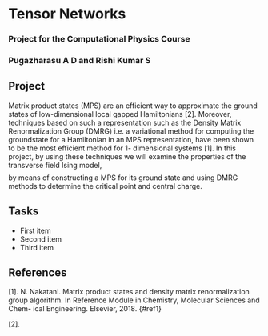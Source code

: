 # Tensor Networks
### Project for the Computational Physics Course
### Pugazharasu A D and Rishi Kumar S
## Project
Matrix product states (MPS) are an efficient way to approximate the ground states
of low-dimensional local gapped Hamiltonians [2]. Moreover, techniques based on
such a representation such as the Density Matrix Renormalization Group (DMRG)
i.e. a variational method for computing the groundstate for a Hamiltonian in
an MPS representation, have been shown to be the most efficient method for 1-
dimensional systems [1]. In this project, by using these techniques we will examine
the properties of the transverse field Ising model,
$$$$
by means of constructing a MPS for its ground state and using DMRG methods
to determine the critical point and central charge.

## Tasks
- First item
- Second item
- Third item
## References
[1]. N. Nakatani. Matrix product states and density matrix renormalization group
algorithm. In Reference Module in Chemistry, Molecular Sciences and Chem-
ical Engineering. Elsevier, 2018. {#ref1}

[2].